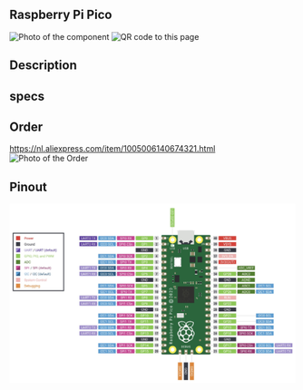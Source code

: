 ## Raspberry Pi Pico

<img src="Pico_Photo.jpg" alt="Photo of the component">
<img src="Pico_QR_code.jpg" alt="QR code to this page" width="80" height="80">

## Description

## specs

## Order
<a href="https://nl.aliexpress.com/item/1005006140674321.html">https://nl.aliexpress.com/item/1005006140674321.html</a>
<img src="Pico_Order.jpg" alt="Photo of the Order">

## Pinout
<img src="Pico-R3-A4-Pinout.jpg" alt="Pinout Raspberry Pi Pico">
